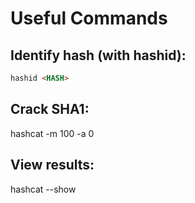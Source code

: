 # Useful Commands

## Identify hash (with hashid):
```markdown
hashid <HASH>
```
## Crack SHA1:
hashcat -m 100 -a 0 <HASH> <WORDLIST>

## View results:
hashcat --show <HASH>

